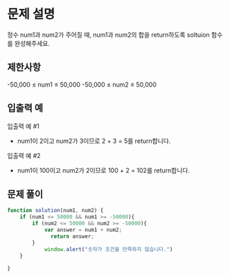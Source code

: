 # 문제 설명
정수 num1과 num2가 주어질 때, num1과 num2의 합을 return하도록 soltuion 함수를 완성해주세요.

## 제한사항
-50,000 ≤ num1 ≤ 50,000
-50,000 ≤ num2 ≤ 50,000

## 입출력 예

입출력 예 #1
- num1이 2이고 num2가 3이므로 2 + 3 = 5를 return합니다.

입출력 예 #2
- num1이 100이고 num2가 2이므로 100 + 2 = 102를 return합니다.

## 문제 풀이
```javascript
function solution(num1, num2) {
    if (num1 <= 50000 && num1 >= -50000){
        if (num2 <= 50000 && num2 >= -50000){
            var answer = num1 + num2;
              return answer;
        }
            window.alert("숫자가 조건을 만족하지 않습니다.") 
    }
    
}
```